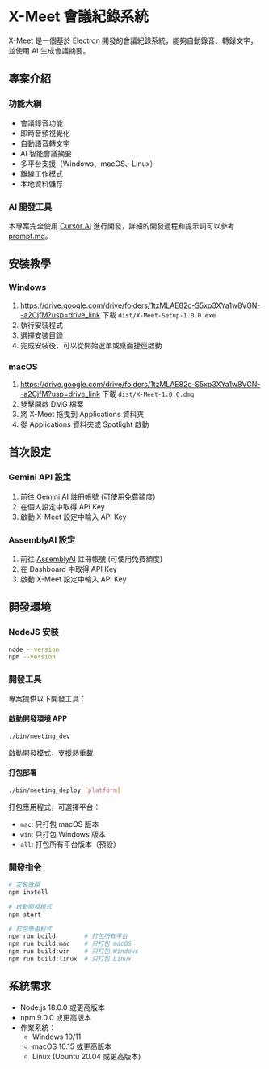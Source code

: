 # X-Meet 會議紀錄系統

X-Meet 是一個基於 Electron 開發的會議紀錄系統，能夠自動錄音、轉錄文字，並使用 AI 生成會議摘要。

## 專案介紹

### 功能大綱

- 會議錄音功能
- 即時音頻視覺化
- 自動語音轉文字
- AI 智能會議摘要
- 多平台支援（Windows、macOS、Linux）
- 離線工作模式
- 本地資料儲存

### AI 開發工具

本專案完全使用 [Cursor AI](https://cursor.sh) 進行開發，詳細的開發過程和提示詞可以參考 [prompt.md](prompt.md)。

## 安裝教學

### Windows
1. https://drive.google.com/drive/folders/1tzMLAE82c-S5xp3XYa1w8VGN--a2CjfM?usp=drive_link 下載 `dist/X-Meet-Setup-1.0.0.exe`
2. 執行安裝程式
3. 選擇安裝目錄
4. 完成安裝後，可以從開始選單或桌面捷徑啟動

### macOS
1. https://drive.google.com/drive/folders/1tzMLAE82c-S5xp3XYa1w8VGN--a2CjfM?usp=drive_link 下載 `dist/X-Meet-1.0.0.dmg`
2. 雙擊開啟 DMG 檔案
3. 將 X-Meet 拖曳到 Applications 資料夾
4. 從 Applications 資料夾或 Spotlight 啟動

## 首次設定

### Gemini API 設定

1. 前往 [Gemini AI](https://ai.google.dev/) 註冊帳號 (可使用免費額度)
2. 在個人設定中取得 API Key
3. 啟動 X-Meet 設定中輸入 API Key

### AssemblyAI 設定
1. 前往 [AssemblyAI](https://www.assemblyai.com) 註冊帳號 (可使用免費額度)
2. 在 Dashboard 中取得 API Key
3. 啟動 X-Meet 設定中輸入 API Key

## 開發環境

### NodeJS 安裝

```bash
node --version
npm --version
```

### 開發工具
專案提供以下開發工具：

#### 啟動開發環境 APP

```bash
./bin/meeting_dev
```

啟動開發模式，支援熱重載

#### 打包部署
```bash
./bin/meeting_deploy [platform]
```
打包應用程式，可選擇平台：
- `mac`: 只打包 macOS 版本
- `win`: 只打包 Windows 版本
- `all`: 打包所有平台版本（預設）

### 開發指令
```bash
# 安裝依賴
npm install

# 啟動開發模式
npm start

# 打包應用程式
npm run build        # 打包所有平台
npm run build:mac    # 只打包 macOS
npm run build:win    # 只打包 Windows
npm run build:linux  # 只打包 Linux
```

## 系統需求
- Node.js 18.0.0 或更高版本
- npm 9.0.0 或更高版本
- 作業系統：
  - Windows 10/11
  - macOS 10.15 或更高版本
  - Linux (Ubuntu 20.04 或更高版本)
